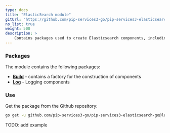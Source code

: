 ```yaml
---
type: docs
title: "ElasticSearch module"
gitUrl: "https://github.com/pip-services3-go/pip-services3-elasticsearch-go"
no_list: true
weight: 500
description: > 
    Contains packages used to create Elasticsearch components, including logging components with data storage on the Elasticsearch server.
---
```


### Packages

The module contains the following packages:

- [**Build**](build) - contains a factory for the construction of components
- [**Log**](log) - Logging components


### Use

Get the package from the Github repository:
```bash
go get -u github.com/pip-services3-go/pip-services3-elasticsearch-go@latest
```
TODO: add example